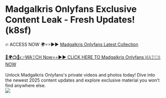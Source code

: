 # Madgalkris Onlyfans Exclusive Content Leak - Fresh Updates! (k8sf)

🔥 ACCESS NOW 🌍==►► <a href="https://tinyurl.com/kvy9nzfs" rel="nofollow">Madgalkris Onlyfans Latest Collection</a>
<br><br>
[🔴🌍📺📱👉WA𝚃CH Now==►► CLICK HERE TO Madgalkris Onlyfans 𝚆𝙰𝚃𝙲𝙷 NOW](https://tinyurl.com/kvy9nzfs)
<br><br>
Unlock Madgalkris Onlyfans's private videos and photos today! Dive into the newest 2025 content updates and explore exclusive material you won’t find anywhere else.
<br>
<a href="https://tinyurl.com/kvy9nzfs" rel="nofollow" data-target="animated-image.originalLink"><img src="https://camo.githubusercontent.com/8a4f000d20f83aca3bf7ec5f350d767afa0574a8a352519fd8cfa583a6f93a33/68747470733a2f2f692e696d6775722e636f6d2f644a486b345a712e676966" data-canonical-src="https://i.imgur.com/dJHk4Zq.gif" style="max-width: 100%; display: inline-block;" data-target="animated-image.originalImage"></a>
<br>
